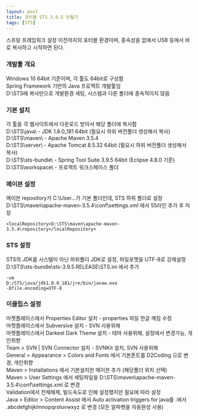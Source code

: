```yaml
---
layout: post
title: 포터블 STS 3.9.5 만들기
tags: [STS]
---
```


스프링 프레임워크 설정 이전까지의 포터블 환경이며, 종속성을 없애서 USB 등에서 바로 복사하고 시작하면 된다.

### 개발툴 개요
Windows 10 64bit 기준이며, 각 툴도 64bit로 구성함  
Spring Framework 기반의 Java 프로젝트 개발툴임  
D:\STS에 복사만으로 개발환경 세팅, 시스템과 다른 폴더에 종속적이지 않음  

### 기본 설치
각 툴을 각 웹사이트에서 다운로드 받아서 해당 폴더에 복사함  
D:\STS\java\ - JDK 1.8.0_181 64bit (필요시 하위 버전폴더 생성해서 복사)  
D:\STS\maven\ - Apache Maven 3.5.4  
D:\STS\server\ - Apache Tomcat 8.5.32 64bit (필요시 하위 버전폴더 생성해서 복사)  
D:\STS\sts-bundle\ - Spring Tool Suite 3.9.5 64bit (Eclipse 4.8.0 기준)  
D:\STS\workspace\ - 프로젝트 워크스페이스 폴더  

### 메이븐 설정
메이븐 repository가 C:\User…가 기본 폴더인데, STS 하위 폴더로 설정  
D:\STS\maven\apache-maven-3.5.4\conf\settings.xml 에서 55라인 추가 후 저장  
~~~
<localRepository>D:\STS\maven\apache-maven-3.5.4\repository</localRepository>
~~~

### STS 설정
STS의 JDK를 시스템이 아닌 하위폴더 JDK로 설정, 파일포멧을 UTF-8로 강제설정  
D:\STS\sts-bundle\sts-3.9.5.RELEASE\STS.ini 에서 추가  
~~~
-vm
D:/STS/java/jdk1.8.0_181/jre/bin/javaw.exe  
-Dfile.encoding=UTF-8  
~~~

### 이클립스 설정
마켓플레이스에서 Properties Editor 설치 - properties 파일 한글 깨짐 수정  
마켓플레이스에서 Subversive 설치 - SVN 사용위해  
마켓플레이스에서 Darkest Dark Theme 설치 - 테마 사용위해, 설정에서 변경가능, 개인취향  
Team > SVN | SVN Connector 설치 - SVNKit 설치, SVN 사용위해  
General > Appearance > Colors and Fonts 에서 기본폰트를 D2Coding 으로 변경, 개인취향  
Maven > Installations 에서 기본설치한 메이븐 추가 (해당폴더 위치 선택)  
Maven > User Settings 에서 세팅파일을 D:\STS\maven\apache-maven-3.5.4\conf\settings.xml 로 변경  
Validation에서 전체해제, 빌드속도로 인해 설정했지만 필요에 따라 설정  
Java > Editor > Content Assist 에서 Auto activation triggers for java를 .에서 .abcdefghijklmnopqrstuvwxyz 로 변경 (모든 알파벳을 자동완성 사용)  